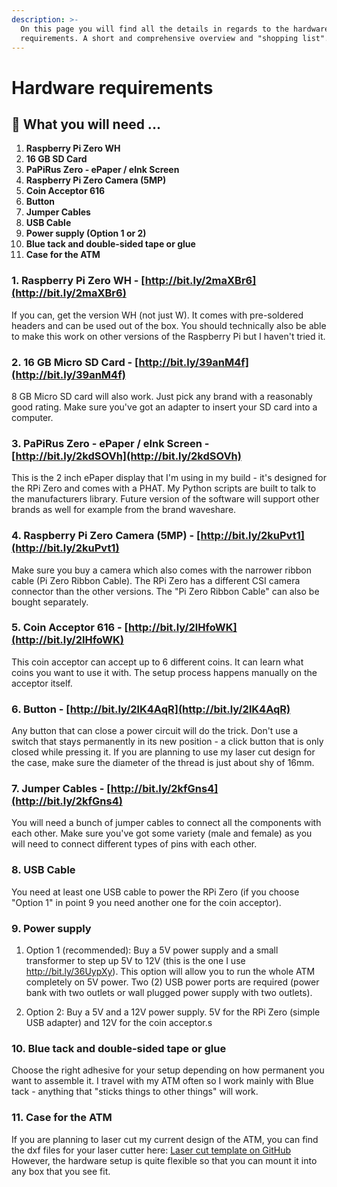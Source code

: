 ```yaml
---
description: >-
  On this page you will find all the details in regards to the hardware
  requirements. A short and comprehensive overview and "shopping list".
---
```


# Hardware requirements

## 🛒 What you will need ...

1. **Raspberry Pi Zero WH**
2. **16 GB SD Card**
3. **PaPiRus Zero - ePaper / eInk Screen**
4. **Raspberry Pi Zero Camera \(5MP\)**
5. **Coin Acceptor 616**
6. **Button**
7. **Jumper Cables**
8. **USB Cable**
9. **Power supply \(Option 1 or 2\)**
10. **Blue tack and double-sided tape or glue**
11. **Case for the ATM**

### 1. Raspberry Pi Zero WH - [http://bit.ly/2maXBr6](http://bit.ly/2maXBr6)
If you can, get the version WH \(not just W\). It comes with pre-soldered headers and can be used out of the box. You should technically also be able to make this work on other versions of the Raspberry Pi but I haven't tried it.

### 2. 16 GB Micro SD Card - [http://bit.ly/39anM4f](http://bit.ly/39anM4f)
8 GB Micro SD card will also work. Just pick any brand with a reasonably good rating. Make sure you've got an adapter to insert your SD card into a computer.

### 3. PaPiRus Zero - ePaper / eInk Screen - [http://bit.ly/2kdSOVh](http://bit.ly/2kdSOVh)
This is the 2 inch ePaper display that I'm using in my build - it's designed for the RPi Zero and comes with a PHAT. My Python scripts are built to talk to the manufacturers library. Future version of the software will support other brands as well for example from the brand waveshare. 

### 4. Raspberry Pi Zero Camera (5MP) - [http://bit.ly/2kuPvt1](http://bit.ly/2kuPvt1)
Make sure you buy a camera which also comes with the narrower ribbon cable (Pi Zero Ribbon Cable). The RPi Zero has a different CSI camera connector than the other versions. The "Pi Zero Ribbon Cable" can also be bought separately.

### 5. Coin Acceptor 616 - [http://bit.ly/2lHfoWK](http://bit.ly/2lHfoWK)
This coin acceptor can accept up to 6 different coins. It can learn what coins you want to use it with. The setup process happens manually on the acceptor itself.

### 6. Button - [http://bit.ly/2lK4AqR](http://bit.ly/2lK4AqR)
Any button that can close a power circuit will do the trick. Don't use a switch that stays permanently in its new position - a click button that is only closed while pressing it. If you are planning to use my laser cut design for the case, make sure the diameter of the thread is just about shy of 16mm.

### 7. Jumper Cables - [http://bit.ly/2kfGns4](http://bit.ly/2kfGns4)
You will need a bunch of jumper cables to connect all the components with each other. Make sure you've got some variety (male and female) as you will need to connect different types of pins with each other.

### 8. USB Cable
You need at least one USB cable to power the RPi Zero (if you choose "Option 1" in point 9 you need another one for the coin acceptor).

### 9. Power supply
1. Option 1 (recommended): Buy a 5V power supply and a small transformer to step up 5V to 12V (this is the one I use http://bit.ly/36UypXy). This option will allow you to run the whole ATM completely on 5V power. Two (2) USB power ports are required (power bank with two outlets or wall plugged power supply with two outlets).

2. Option 2: Buy a 5V and a 12V power supply. 5V for the RPi Zero (simple USB adapter) and 12V for the coin acceptor.s

### 10. Blue tack and double-sided tape or glue
Choose the right adhesive for your setup depending on how permanent you want to assemble it. I travel with my ATM often so I work mainly with Blue tack - anything that "sticks things to other things" will work.

### 11. Case for the ATM
If you are planning to laser cut my current design of the ATM, you can find the dxf files for your laser cutter here: [Laser cut template on GitHub](https://github.com/21isenough/LightningATM/tree/master/resources/3dmodels)
However, the hardware setup is quite flexible so that you can mount it into any box that you see fit.
